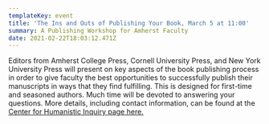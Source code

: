 ```yaml
---
templateKey: event
title: 'The Ins and Outs of Publishing Your Book, March 5 at 11:00'
summary: A Publishing Workshop for Amherst Faculty
date: 2021-02-22T18:03:12.471Z
---
```

Editors from Amherst College Press, Cornell University Press, and New York University Press will present on key aspects of the book publishing process in order to give faculty the best opportunities to successfully publish their manuscripts in ways that they find fulfilling. This is designed for first-time and seasoned authors. Much time will be devoted to answering your questions. More details, including contact information, can be found at the [Center for Humanistic Inquiry page here.](https://www.amherst.edu/academiclife/colloquia/center-humanistic-inquiry/events-calendar/node/787493)